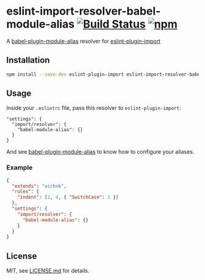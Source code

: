 # eslint-import-resolver-babel-module-alias [![Build Status][travis-image]][travis-url] [![npm][npm-version-image]]()

A [babel-plugin-module-alias][module-alias] resolver for [eslint-plugin-import][eslint-plugin-import]

## Installation

```sh
npm install --save-dev eslint-plugin-import eslint-import-resolver-babel-module-alias
```

## Usage

Inside your `.eslintrc` file, pass this resolver to `eslint-plugin-import`:
```
"settings": {
  "import/resolver": {
    "babel-module-alias": {}
  }
}
```

And see [babel-plugin-module-alias][module-alias] to know how to configure your aliases.

### Example

```json
{
  "extends": "airbnb",
  "rules": {
    "indent": [2, 4, { "SwitchCase": 1 }]
  },
  "settings": {
    "import/resolver": {
      "babel-module-alias": {}
    }
  }
}
```

## License

MIT, see [LICENSE.md](/LICENSE.md) for details.


[travis-image]: https://travis-ci.org/tleunen/eslint-import-resolver-babel-module-alias.svg?branch=master
[travis-url]: https://travis-ci.org/tleunen/eslint-import-resolver-babel-module-alias
[npm-version-image]: https://img.shields.io/npm/v/eslint-import-resolver-babel-module-alias.svg
[module-alias]: https://github.com/tleunen/babel-plugin-module-alias
[eslint-plugin-import]: https://github.com/benmosher/eslint-plugin-import
